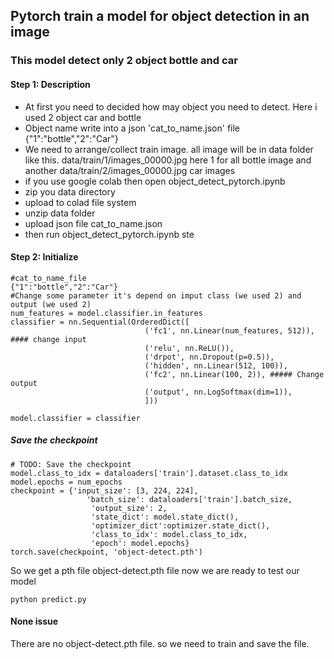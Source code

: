 ## Pytorch train a model for object detection in an image
### This model detect only 2 object bottle and car
#### Step 1: Description
 
 - At first you need to decided how may object you need to detect. Here i used 2 object car and bottle
 - Object name write into a json 'cat_to_name.json' file    {"1":"bottle","2":"Car"} 
 - We need to arrange/collect train image. all image will be in data folder like this. data/train/1/images_00000.jpg here 1 for all bottle image and another data/train/2/images_00000.jpg car images  
 - if you use google colab then open object_detect_pytorch.ipynb
 - zip you data directory
 - upload to colad file system
 - unzip data folder
 - upload json file cat_to_name.json 
 - then run object_detect_pytorch.ipynb ste
#### Step 2: Initialize
 
    #cat_to_name_file
    {"1":"bottle","2":"Car"}
    #Change some parameter it's depend on imput class (we used 2) and output (we used 2) 
    num_features = model.classifier.in_features
    classifier = nn.Sequential(OrderedDict([
                                  ('fc1', nn.Linear(num_features, 512)), #### change input
                                  ('relu', nn.ReLU()),
                                  ('drpot', nn.Dropout(p=0.5)),
                                  ('hidden', nn.Linear(512, 100)),                       
                                  ('fc2', nn.Linear(100, 2)), ##### Change output
                                  ('output', nn.LogSoftmax(dim=1)),
                                  ]))
    
    model.classifier = classifier    

##### Save the checkpoint

    # TODO: Save the checkpoint 
    model.class_to_idx = dataloaders['train'].dataset.class_to_idx
    model.epochs = num_epochs
    checkpoint = {'input_size': [3, 224, 224],
                     'batch_size': dataloaders['train'].batch_size,
                      'output_size': 2,
                      'state_dict': model.state_dict(),
                      'optimizer_dict':optimizer.state_dict(),
                      'class_to_idx': model.class_to_idx,
                      'epoch': model.epochs}
    torch.save(checkpoint, 'object-detect.pth')    
    
So we get a pth file object-detect.pth file now we are ready to test our model

    python predict.py    
    
    
    
#### None issue

There are no object-detect.pth file. so we need to train and save the file.    
